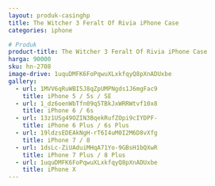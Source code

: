 ```yaml
---
layout: produk-casinghp
title: The Witcher 3 Feralt Of Rivia iPhone Case
categories: iphone

# Produk
product-title: The Witcher 3 Feralt Of Rivia iPhone Case
harga: 90000
sku: hn-2708
image-drive: 1uquDMFK6FoPqwuXLxkfqyQ8pXnADUxbe
gallery:
  - url: 1MVV6qRuWBI5J8qZpUMPNgds1J6mgFac9
    title: iPhone 5 / 5s / SE
  - url: 1_dz6oenWbTfn09q5TBkJxWRRWtvf10x8
    title: iPhone 6 / 6s
  - url: 13z1USg49OZIN3BqekRufZOpi9cIYDPF-
    title: iPhone 6 Plus / 6s Plus
  - url: 19ldzsEDEAkNgH-rT6I4uM0I2M6D8vXfg
    title: iPhone 7 / 8
  - url: 1dsLc-ZiUAduiMHqA71Yo-9GBsH1bQXwR
    title: iPhone 7 Plus / 8 Plus
  - url: 1uquDMFK6FoPqwuXLxkfqyQ8pXnADUxbe
    title: iPhone X
---
```

